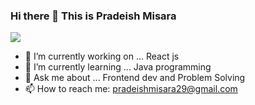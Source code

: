 ### Hi there 👋 This is Pradeish Misara 

![](https://komarev.com/ghpvc/?username=pradeish29&style=flat&base=537&color=brightgreen)



- 🔭 I’m currently working on ... React js
- 🌱 I’m currently learning ... Java programming
- 💬 Ask me about ... Frontend dev and Problem Solving
- 📫 How to reach me: pradeishmisara29@gmail.com
 <!--
- 😄 Pronouns: ...
- ⚡ Fun fact: ...
👯 I’m looking to collaborate on ...
- 🤔 I’m looking for help with ... 
-->
